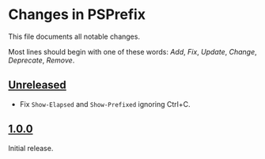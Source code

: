 # Changes in PSPrefix
This file documents all notable changes.

Most lines should begin with one of these words:
*Add*, *Fix*, *Update*, *Change*, *Deprecate*, *Remove*.

<!--
## [Unreleased](https://github.com/sharpjs/PSPrefix/compare/release/1.0.1..HEAD)
(none)

## [1.0.1](https://github.com/sharpjs/PSPrefix/compare/release/1.0.0..release/1.0.1)
Future release.
-->

## [Unreleased](https://github.com/sharpjs/PSPrefix/compare/release/1.0.0..HEAD)
- Fix `Show-Elapsed` and `Show-Prefixed` ignoring Ctrl+C.

## [1.0.0](https://github.com/sharpjs/PSPrefix/tree/release/1.0.0)
Initial release.

<!--
  Copyright Subatomix Research Inc.
  SPDX-License-Identifier: MIT
-->
